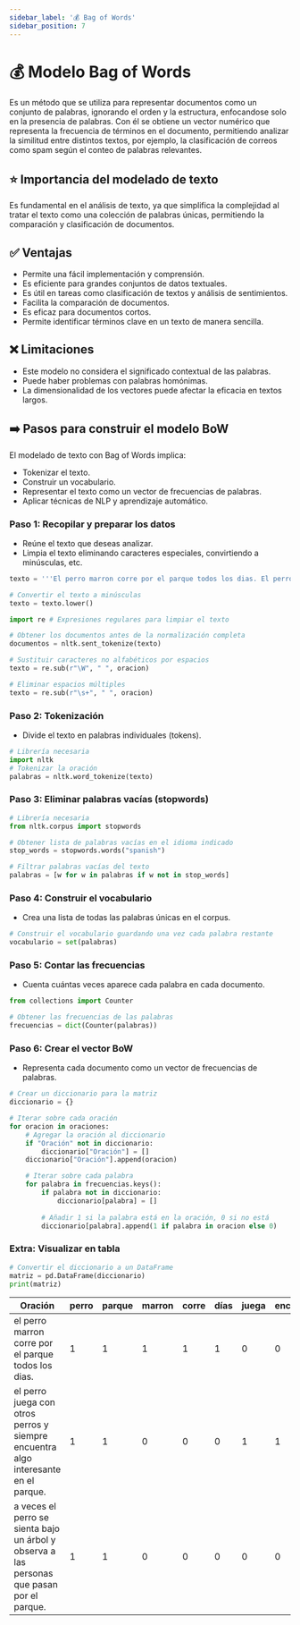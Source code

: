 ```yaml
---
sidebar_label: '💰 Bag of Words'
sidebar_position: 7
---
```


# 💰 Modelo Bag of Words

Es un método que se utiliza para representar documentos como un conjunto de palabras, ignorando el orden y la estructura, enfocandose solo en la presencia de palabras. Con él se obtiene un vector numérico que representa la frecuencia de términos en el documento, permitiendo analizar la similitud entre distintos textos, por ejemplo, la clasificación de correos como spam según el conteo de palabras relevantes.

## ⭐ Importancia del modelado de texto

Es fundamental en el análisis de texto, ya que simplifica la complejidad al tratar el texto como una colección de palabras únicas, permitiendo la comparación y clasificación de documentos.

## ✅ Ventajas

- Permite una fácil implementación y comprensión.
- Es eficiente para grandes conjuntos de datos textuales.
- Es útil en tareas como clasificación de textos y análisis de sentimientos.
- Facilita la comparación de documentos.
- Es eficaz para documentos cortos.
- Permite identificar términos clave en un texto de manera sencilla.

## ❌ Limitaciones
- Este modelo no considera el significado contextual de las palabras.
- Puede haber problemas con palabras homónimas.
- La dimensionalidad de los vectores puede afectar la eficacia en textos largos.

## ➡️ Pasos para construir el modelo BoW
El modelado de texto con Bag of Words implica:

- Tokenizar el texto.
- Construir un vocabulario.
- Representar el texto como un vector de frecuencias de palabras.
- Aplicar técnicas de NLP y aprendizaje automático.

### Paso 1: Recopilar y preparar los datos

- Reúne el texto que deseas analizar.
- Limpia el texto eliminando caracteres especiales, convirtiendo a minúsculas, etc.

```python
texto = '''El perro marron corre por el parque todos los dias. El perro juega con otros perros y siempre encuentra algo interesante en el parque. A veces, el perro se sienta bajo un árbol y observa a las personas que pasan por el parque.'''

# Convertir el texto a minúsculas
texto = texto.lower()

import re # Expresiones regulares para limpiar el texto

# Obtener los documentos antes de la normalización completa
documentos = nltk.sent_tokenize(texto)

# Sustituir caracteres no alfabéticos por espacios
texto = re.sub(r"\W", " ", oracion)

# Eliminar espacios múltiples
texto = re.sub(r"\s+", " ", oracion)
```

### Paso 2: Tokenización

- Divide el texto en palabras individuales (tokens).

```python
# Librería necesaria
import nltk
# Tokenizar la oración
palabras = nltk.word_tokenize(texto)
```

### Paso 3: Eliminar palabras vacías (stopwords)

```python
# Librería necesaria
from nltk.corpus import stopwords

# Obtener lista de palabras vacías en el idioma indicado
stop_words = stopwords.words("spanish")

# Filtrar palabras vacías del texto
palabras = [w for w in palabras if w not in stop_words]

```

### Paso 4: Construir el vocabulario

- Crea una lista de todas las palabras únicas en el corpus.

```python
# Construir el vocabulario guardando una vez cada palabra restante
vocabulario = set(palabras)

```

### Paso 5: Contar las frecuencias

- Cuenta cuántas veces aparece cada palabra en cada documento.

```python
from collections import Counter

# Obtener las frecuencias de las palabras
frecuencias = dict(Counter(palabras))

```

### Paso 6: Crear el vector BoW

- Representa cada documento como un vector de frecuencias de palabras.

```python
# Crear un diccionario para la matriz
diccionario = {}

# Iterar sobre cada oración
for oracion in oraciones:
    # Agregar la oración al diccionario
    if "Oración" not in diccionario:
        diccionario["Oración"] = []
    diccionario["Oración"].append(oracion)

    # Iterar sobre cada palabra
    for palabra in frecuencias.keys():
        if palabra not in diccionario:
            diccionario[palabra] = []
        
        # Añadir 1 si la palabra está en la oración, 0 si no está
        diccionario[palabra].append(1 if palabra in oracion else 0)

```

### Extra: Visualizar en tabla

```python
# Convertir el diccionario a un DataFrame
matriz = pd.DataFrame(diccionario)
print(matriz)
```
| Oración | perro | parque | marron | corre | días | juega | encuentra | interesante | veces | árbol |
| --- | --- | --- | --- | --- | --- | --- | --- | --- | --- | --- |
| el perro marron corre por el parque todos los dias. | 1 | 1 | 1 | 1 | 1 | 0 | 0 | 0 | 0 | 0 |
| el perro juega con otros perros y siempre encuentra algo interesante en el parque. | 1 | 1 | 0 | 0 | 0 | 1 | 1 | 1 | 0 | 0 |
| a veces el perro se sienta bajo un árbol y observa a las personas que pasan por el parque. | 1 | 1 | 0 | 0 | 0 | 0 | 0 | 0 | 1 | 1 |
